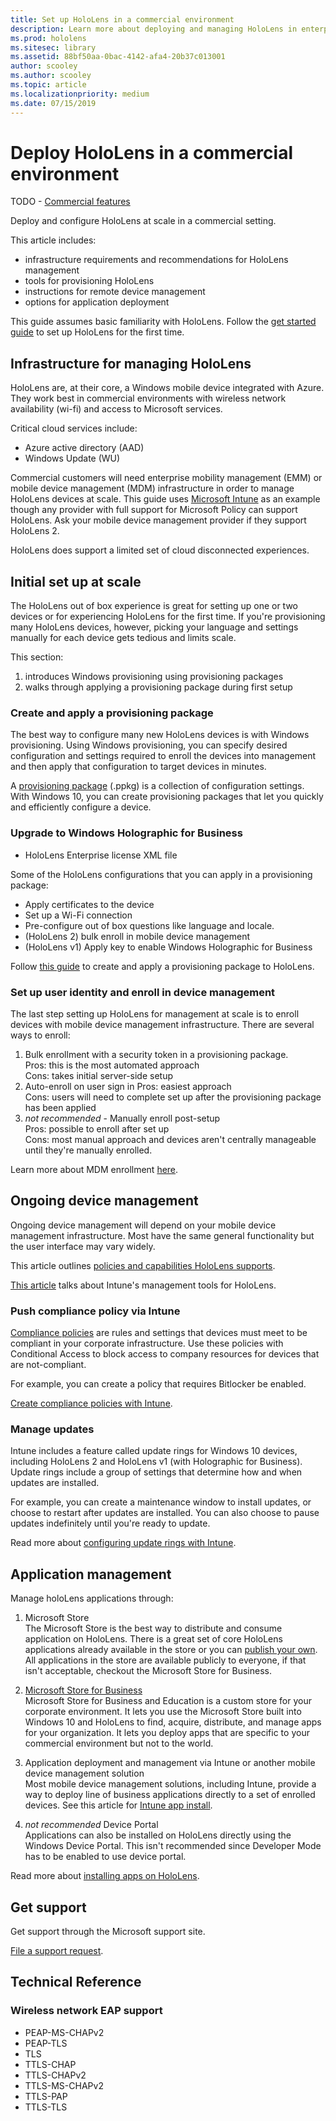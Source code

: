 ```yaml
---
title: Set up HoloLens in a commercial environment
description: Learn more about deploying and managing HoloLens in enterprise environments.
ms.prod: hololens
ms.sitesec: library
ms.assetid: 88bf50aa-0bac-4142-afa4-20b37c013001
author: scooley
ms.author: scooley
ms.topic: article
ms.localizationpriority: medium
ms.date: 07/15/2019
---
```


# Deploy HoloLens in a commercial environment

TODO - [Commercial features](https://docs.microsoft.com/en-us/windows/mixed-reality/commercial-features)

Deploy and configure HoloLens at scale in a commercial setting.  

This article includes:

- infrastructure requirements and recommendations for HoloLens management
- tools for provisioning HoloLens
- instructions for remote device management
- options for application deployment

This guide assumes basic familiarity with HoloLens. Follow the [get started guide](./hololens-setup.md) to set up HoloLens for the first time.

## Infrastructure for managing HoloLens

HoloLens are, at their core, a Windows mobile device integrated with Azure.  They work best in commercial environments with wireless network availability (wi-fi) and access to Microsoft services.

Critical cloud services include:

- Azure active directory (AAD)
- Windows Update (WU)

Commercial customers will need enterprise mobility management (EMM) or mobile device management (MDM) infrastructure in order to manage HoloLens devices at scale.  This guide uses [Microsoft Intune](https://www.microsoft.com/enterprise-mobility-security/microsoft-intune) as an example though any provider with full support for Microsoft Policy can support HoloLens.  Ask your mobile device management provider if they support HoloLens 2.

HoloLens does support a limited set of cloud disconnected experiences.

## Initial set up at scale

The HoloLens out of box experience is great for setting up one or two devices or for experiencing HoloLens for the first time.  If you're provisioning many HoloLens devices, however, picking your language and settings manually for each device gets tedious and limits scale.

This section:

1. introduces Windows provisioning using provisioning packages
1. walks through applying a provisioning package during first setup

### Create and apply a provisioning package

The best way to configure many new HoloLens devices is with Windows provisioning.  Using Windows provisioning, you can specify desired configuration and settings required to enroll the devices into management and then apply that configuration to target devices in minutes.

A [provisioning package](https://docs.microsoft.com/windows/configuration/provisioning-packages/provisioning-packages)  (.ppkg) is a collection of configuration settings. With Windows 10, you can create provisioning packages that let you quickly and efficiently configure a device.

### Upgrade to Windows Holographic for Business

- HoloLens Enterprise license XML file

Some of the HoloLens configurations that you can apply in a provisioning package:

- Apply certificates to the device
- Set up a Wi-Fi connection
- Pre-configure out of box questions like language and locale.
- (HoloLens 2) bulk enroll in mobile device management
- (HoloLens v1) Apply key to enable Windows Holographic for Business

Follow [this guide](https://docs.microsoft.com/hololens/hololens-provisioning) to create and apply a provisioning package to HoloLens.

### Set up user identity and enroll in device management

The last step setting up HoloLens for management at scale is to enroll devices with mobile device management infrastructure.  There are several ways to enroll:

1. Bulk enrollment with a security token in a provisioning package.  
  Pros: this is the most automated approach  
  Cons: takes initial server-side setup  
1. Auto-enroll on user sign in
  Pros: easiest approach  
  Cons: users will need to complete set up after the provisioning package has been applied  
1. _not recommended_ - Manually enroll post-setup  
  Pros: possible to enroll after set up  
  Cons: most manual approach and devices aren't centrally manageable until they're manually enrolled.

Learn more about MDM enrollment [here](hololens-enroll-mdm.md).

## Ongoing device management

Ongoing device management will depend on your mobile device management infrastructure.  Most have the same general functionality but the user interface may vary widely.

This article outlines [policies and capabilities HoloLens supports](https://docs.microsoft.com/windows/client-management/mdm/configuration-service-provider-reference#hololens).

[This article](https://docs.microsoft.com/intune/windows-holographic-for-business) talks about Intune's management tools for HoloLens.

### Push compliance policy via Intune

[Compliance policies](https://docs.microsoft.com/intune/device-compliance-get-started) are rules and settings that devices must meet to be compliant in your corporate infrastructure. Use these policies with Conditional Access to block access to company resources for devices that are not-compliant.

For example, you can create a policy that requires Bitlocker be enabled.

[Create compliance policies with Intune](https://docs.microsoft.com/intune/compliance-policy-create-windows).

### Manage updates

Intune includes a feature called update rings for Windows 10 devices, including HoloLens 2 and HoloLens v1 (with Holographic for Business). Update rings include a group of settings that determine how and when updates are installed.

For example, you can create a maintenance window to install updates, or choose to restart after updates are installed.  You can also choose to pause updates indefinitely until you're ready to update.

Read more about [configuring update rings with Intune](https://docs.microsoft.com/en-us/intune/windows-update-for-business-configure).

## Application management

Manage holoLens applications through:

1. Microsoft Store  
  The Microsoft Store is the best way to distribute and consume application on HoloLens.  There is a great set of core HoloLens applications already available in the store or you can [publish your own](https://docs.microsoft.com/en-us/windows/uwp/publish/).  
  All applications in the store are available publicly to everyone, if that isn't acceptable, checkout the Microsoft Store for Business.  

1. [Microsoft Store for Business](https://docs.microsoft.com/microsoft-store/)  
  Microsoft Store for Business and Education is a custom store for your corporate environment.  It lets you use the Microsoft Store built into Windows 10 and HoloLens to find, acquire, distribute, and manage apps for your organization.  It lets you deploy apps that are specific to your commercial environment but not to the world.

1. Application deployment and management via Intune or another mobile device management solution  
  Most mobile device management solutions, including Intune, provide a way to deploy line of business applications directly to a set of enrolled devices.  See this article for [Intune app install](https://docs.microsoft.com/intune/apps-deploy).

1. _not recommended_ Device Portal  
  Applications can also be installed on HoloLens directly using the Windows Device Portal.  This isn't recommended since Developer Mode has to be enabled to use device portal.

Read more about [installing apps on HoloLens](https://docs.microsoft.com/hololens/hololens-install-apps).

## Get support

Get support through the Microsoft support site.

[File a support request](https://support.microsoft.com/en-us/supportforbusiness/productselection?sapid=e9391227-fa6d-927b-0fff-f96288631b8f).

## Technical Reference

### Wireless network EAP support

- PEAP-MS-CHAPv2
- PEAP-TLS
- TLS
- TTLS-CHAP
- TTLS-CHAPv2
- TTLS-MS-CHAPv2
- TTLS-PAP
- TTLS-TLS
